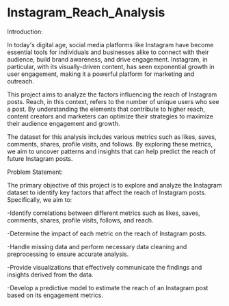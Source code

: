 # Instagram_Reach_Analysis
Introduction:

In today's digital age, social media platforms like Instagram have become essential tools for individuals and businesses alike to connect with their audience, build brand awareness, and drive engagement. Instagram, in particular, with its visually-driven content, has seen exponential growth in user engagement, making it a powerful platform for marketing and outreach.

This project aims to analyze the factors influencing the reach of Instagram posts. Reach, in this context, refers to the number of unique users who see a post. By understanding the elements that contribute to higher reach, content creators and marketers can optimize their strategies to maximize their audience engagement and growth.

The dataset for this analysis includes various metrics such as likes, saves, comments, shares, profile visits, and follows. By exploring these metrics, we aim to uncover patterns and insights that can help predict the reach of future Instagram posts.

Problem Statement:

The primary objective of this project is to explore and analyze the Instagram dataset to identify key factors that affect the reach of Instagram posts. Specifically, we aim to:

-Identify correlations between different metrics such as likes, saves, comments, shares, profile visits, follows, and reach.

-Determine the impact of each metric on the reach of Instagram posts.

-Handle missing data and perform necessary data cleaning and preprocessing to ensure accurate analysis.

-Provide visualizations that effectively communicate the findings and insights derived from the data.

-Develop a predictive model to estimate the reach of an Instagram post based on its engagement metrics.
